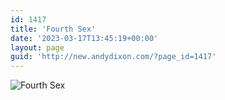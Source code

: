 ```yaml
---
id: 1417
title: 'Fourth Sex'
date: '2023-03-17T13:45:19+00:00'
layout: page
guid: 'http://new.andydixon.com/?page_id=1417'
---
```


![Fourth Sex](https://i0.wp.com/assets.g8x2.ldn.idrivee2-23.com/posters/Fourth%20Sex%2001.jpg?w=1200&ssl=1 "Fourth Sex")